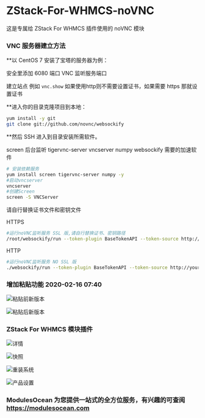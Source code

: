# ZStack-For-WHMCS-noVNC
这是专属给 ZStack For WHMCS 插件使用的 noVNC 模块

### VNC 服务器建立方法
**以 CentOS 7 安装了宝塔的服务器为例：

安全里添加 6080 端口 VNC 监听服务端口

建立站点 例如 ```vnc.show``` 如果使用http则不需要设置证书，如果需要 https 那就设置证书

**进入你的目录克隆项目到本地：
```sh
yum install -y git
git clone git://github.com/novnc/websockify
```

**然后 SSH 进入到目录安装所需软件。


screen 后台监听
tigervnc-server vncserver
numpy websockify 需要的加速软件

```sh
# 安装依赖服务
yum install screen tigervnc-server numpy -y
#启动vncserver
vncserver
#创建Screen
screen -S VNCServer
```
请自行替换证书文件和密钥文件

HTTPS
```sh
#运行noVNC监听服务 SSL 版,请自行替换证书、密钥路径
/root/websockify/run --token-plugin BaseTokenAPI --token-source http://yourdomain.com/modules/servers/zStack/token.php?token=%s --cert /root/websockify/fullchain.pem --key /root/websockify/privkey.pem 6080
```
HTTP
```sh
#运行noVNC监听服务 NO SSL 版
./websockify/run --token-plugin BaseTokenAPI --token-source http://yourdomain.com/modules/servers/zStack/token.php?token=%s 6080
```
### 增加粘贴功能 2020-02-16 07:40
![粘贴前新版本](https://cdn.modulesocean.com/axgoy.png)

![粘贴后新版本](https://cdn.modulesocean.com/2sz97.jpg)

### ZStack For WHMCS 模块插件

![详情](https://cdn.modulesocean.com/jj77b.jpg)

![快照](https://cdn.modulesocean.com/urbsn.jpg)

![重装系统](https://cdn.modulesocean.com/hynz0.jpg)

![产品设置](https://cdn.modulesocean.com/yshrd.png)

### ModulesOcean 为您提供一站式的全方位服务，有兴趣的可查阅 https://modulesocean.com
